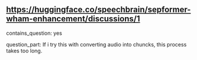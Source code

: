 ## https://huggingface.co/speechbrain/sepformer-wham-enhancement/discussions/1

contains_question: yes

question_part: If i try this with converting audio into chuncks, this process takes too long.